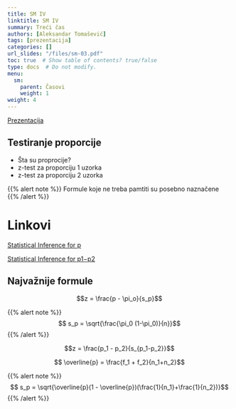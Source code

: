 ```yaml
---
title: SM IV
linktitle: SM IV
summary: Treći čas
authors: [Aleksandar Tomašević]
tags: [prezentacija]
categories: []
url_slides: "/files/sm-03.pdf"
toc: true  # Show table of contents? true/false
type: docs  # Do not modify.
menu:
  sm:
    parent: Časovi
    weight: 1
weight: 4
---
```


[Prezentacija](/files/sm-04.pdf)

## Testiranje proporcije

- Šta su proprocije?
- z-test za proporciju 1 uzorka
- z-test za proporciju 2 uzorka


{{% alert note %}}
Formule koje ne treba pamtiti su posebno naznačene
{{% /alert %}}

# Linkovi

[Statistical Inference for p](https://homepage.divms.uiowa.edu/~mbognar/applets/p.html)

[Statistical Inference for p1−p2](https://homepage.divms.uiowa.edu/~mbognar/applets/p.html)

## Najvažnije formule


$$z = \frac{p - \pi_o}{s_p}$$


{{% alert note %}}
$$ s_p = \sqrt{\frac{\pi_0 (1-\pi_0)}{n}}$$
{{% /alert %}}

$$z = \frac{p_1 - p_2}{s_{p_1-p_2}}$$

$$ \overline{p} = \frac{f_1 + f_2}{n_1+n_2}$$

{{% alert note %}}
$$ s_p = \sqrt{\overline{p}(1 - \overline{p})(\frac{1}{n_1}+\frac{1}{n_2})}$$
{{% /alert %}}
